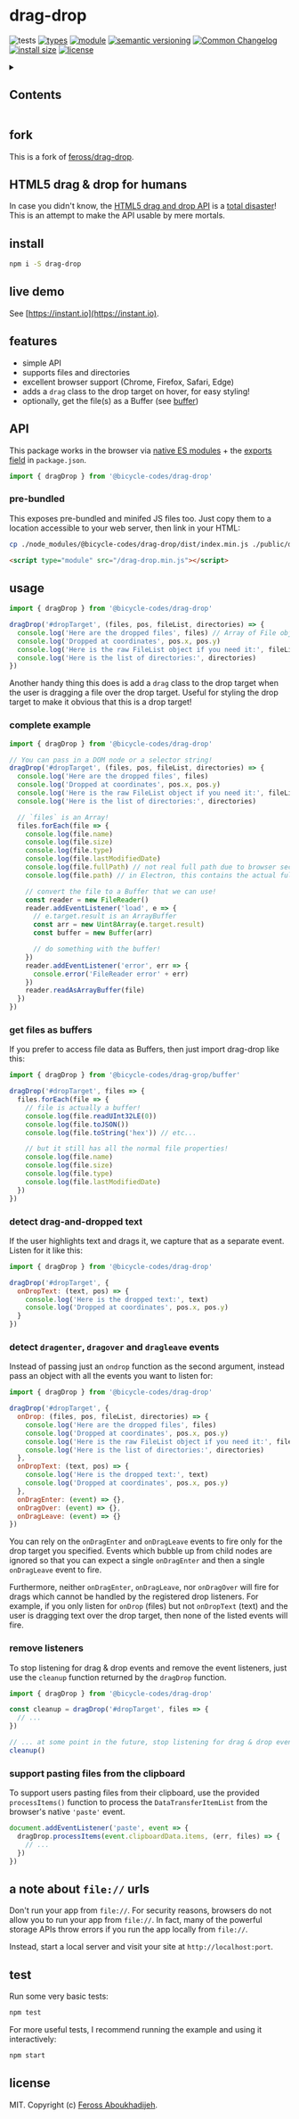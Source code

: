 # drag-drop 

![tests](https://github.com/bicycle-codes/drag-drop/actions/workflows/nodejs.yml/badge.svg)
[![types](https://img.shields.io/npm/types/@bicycle-codes/drag-drop?style=flat-square)](./src/index.ts)
[![module](https://img.shields.io/badge/module-ESM%2FCJS-blue?style=flat-square)](README.md)
[![semantic versioning](https://img.shields.io/badge/semver-2.0.0-blue?logo=semver&style=flat-square)](https://semver.org/)
[![Common Changelog](https://nichoth.github.io/badge/common-changelog.svg)](./CHANGELOG.md)
[![install size](https://flat.badgen.net/packagephobia/install/@bicycle-codes/drag-drop)](https://packagephobia.com/result?p=@bicycle-codes/drag-drop)
[![license](https://img.shields.io/badge/license-MIT-brightgreen.svg?style=flat-square)](LICENSE)

<details><summary><h2>Contents</h2></summary>

<!-- toc -->

- [fork](#fork)
- [HTML5 drag & drop for humans](#html5-drag--drop-for-humans)
- [install](#install)
- [live demo](#live-demo)
- [features](#features)
- [API](#api)
  * [pre-bundled](#pre-bundled)
- [usage](#usage)
  * [complete example](#complete-example)
  * [get files as buffers](#get-files-as-buffers)
  * [detect drag-and-dropped text](#detect-drag-and-dropped-text)
  * [detect `dragenter`, `dragover` and `dragleave` events](#detect-dragenter-dragover-and-dragleave-events)
  * [remove listeners](#remove-listeners)
  * [support pasting files from the clipboard](#support-pasting-files-from-the-clipboard)
- [a note about `file://` urls](#a-note-about-file-urls)
- [test](#test)
- [license](#license)

<!-- tocstop -->

</details>

## fork
This is a fork of [feross/drag-drop](https://github.com/feross/drag-drop).

## HTML5 drag & drop for humans

In case you didn't know, the
[HTML5 drag and drop API](https://developer.mozilla.org/en-US/docs/Web/API/HTML_Drag_and_Drop_API)
is a
[total disaster](http://www.quirksmode.org/blog/archives/2009/09/the_html5_drag.html)!
This is an attempt to make the API usable by mere mortals.

## install

```sh
npm i -S drag-drop
```

## live demo

See [https://instant.io](https://instant.io).

## features

- simple API
- supports files and directories
- excellent browser support (Chrome, Firefox, Safari, Edge)
- adds a `drag` class to the drop target on hover, for easy styling!
- optionally, get the file(s) as a Buffer (see [buffer](https://github.com/feross/buffer))

## API
This package works in the browser via [native ES modules](https://developer.mozilla.org/en-US/docs/Web/JavaScript/Guide/Modules) + the [exports field](https://docs.npmjs.com/cli/v10/configuring-npm/package-json#exports) in `package.json`.

```js
import { dragDrop } from '@bicycle-codes/drag-drop'
```

### pre-bundled
This exposes pre-bundled and minifed JS files too. Just copy them to a location accessible to your web server, then link in your HTML:

```sh
cp ./node_modules/@bicycle-codes/drag-drop/dist/index.min.js ./public/drag-drop.min.js
```

```html
<script type="module" src="/drag-drop.min.js"></script>
```

## usage

```js
import { dragDrop } from '@bicycle-codes/drag-drop'

dragDrop('#dropTarget', (files, pos, fileList, directories) => {
  console.log('Here are the dropped files', files) // Array of File objects
  console.log('Dropped at coordinates', pos.x, pos.y)
  console.log('Here is the raw FileList object if you need it:', fileList)
  console.log('Here is the list of directories:', directories)
})
```

Another handy thing this does is add a `drag` class to the drop target when the user
is dragging a file over the drop target. Useful for styling the drop target to make
it obvious that this is a drop target!

### complete example

```js
import { dragDrop } from '@bicycle-codes/drag-drop'

// You can pass in a DOM node or a selector string!
dragDrop('#dropTarget', (files, pos, fileList, directories) => {
  console.log('Here are the dropped files', files)
  console.log('Dropped at coordinates', pos.x, pos.y)
  console.log('Here is the raw FileList object if you need it:', fileList)
  console.log('Here is the list of directories:', directories)

  // `files` is an Array!
  files.forEach(file => {
    console.log(file.name)
    console.log(file.size)
    console.log(file.type)
    console.log(file.lastModifiedDate)
    console.log(file.fullPath) // not real full path due to browser security restrictions
    console.log(file.path) // in Electron, this contains the actual full path

    // convert the file to a Buffer that we can use!
    const reader = new FileReader()
    reader.addEventListener('load', e => {
      // e.target.result is an ArrayBuffer
      const arr = new Uint8Array(e.target.result)
      const buffer = new Buffer(arr)

      // do something with the buffer!
    })
    reader.addEventListener('error', err => {
      console.error('FileReader error' + err)
    })
    reader.readAsArrayBuffer(file)
  })
})
```

### get files as buffers

If you prefer to access file data as Buffers, then just import drag-drop like this:

```js
import { dragDrop } from '@bicycle-codes/drag-grop/buffer'

dragDrop('#dropTarget', files => {
  files.forEach(file => {
    // file is actually a buffer!
    console.log(file.readUInt32LE(0))
    console.log(file.toJSON())
    console.log(file.toString('hex')) // etc...

    // but it still has all the normal file properties!
    console.log(file.name)
    console.log(file.size)
    console.log(file.type)
    console.log(file.lastModifiedDate)
  })
})
```

### detect drag-and-dropped text

If the user highlights text and drags it, we capture that as a separate event.
Listen for it like this:

```js
import { dragDrop } from '@bicycle-codes/drag-drop'

dragDrop('#dropTarget', {
  onDropText: (text, pos) => {
    console.log('Here is the dropped text:', text)
    console.log('Dropped at coordinates', pos.x, pos.y)
  }
})
```

### detect `dragenter`, `dragover` and `dragleave` events

Instead of passing just an `ondrop` function as the second argument, instead pass an
object with all the events you want to listen for:

```js
import { dragDrop } from '@bicycle-codes/drag-drop'

dragDrop('#dropTarget', {
  onDrop: (files, pos, fileList, directories) => {
    console.log('Here are the dropped files', files)
    console.log('Dropped at coordinates', pos.x, pos.y)
    console.log('Here is the raw FileList object if you need it:', fileList)
    console.log('Here is the list of directories:', directories)
  },
  onDropText: (text, pos) => {
    console.log('Here is the dropped text:', text)
    console.log('Dropped at coordinates', pos.x, pos.y)
  },
  onDragEnter: (event) => {},
  onDragOver: (event) => {},
  onDragLeave: (event) => {}
})
```

You can rely on the `onDragEnter` and `onDragLeave` events to fire only for the
drop target you specified. Events which bubble up from child nodes are ignored
so that you can expect a single `onDragEnter` and then a single `onDragLeave`
event to fire.

Furthermore, neither `onDragEnter`, `onDragLeave`, nor `onDragOver` will fire
for drags which cannot be handled by the registered drop listeners. For example,
if you only listen for `onDrop` (files) but not `onDropText` (text) and the user
is dragging text over the drop target, then none of the listed events will fire.

### remove listeners

To stop listening for drag & drop events and remove the event listeners, just use the
`cleanup` function returned by the `dragDrop` function.

```js
import { dragDrop } from '@bicycle-codes/drag-drop'

const cleanup = dragDrop('#dropTarget', files => {
  // ...
})

// ... at some point in the future, stop listening for drag & drop events
cleanup()
```

### support pasting files from the clipboard

To support users pasting files from their clipboard, use the provided
`processItems()` function to process the `DataTransferItemList` from the
browser's native `'paste'` event.

```js
document.addEventListener('paste', event => {
  dragDrop.processItems(event.clipboardData.items, (err, files) => {
    // ...
  })
})
```

## a note about `file://` urls

Don't run your app from `file://`. For security reasons, browsers do not allow you to
run your app from `file://`.  In fact, many of the powerful storage APIs throw errors
if you run the app locally from `file://`.

Instead, start a local server and visit your site at `http://localhost:port`.

## test

Run some very basic tests:
```sh
npm test
```

For more useful tests, I recommend running the example and using it interactively:

```sh
npm start
```

## license

MIT. Copyright (c) [Feross Aboukhadijeh](http://feross.org).
